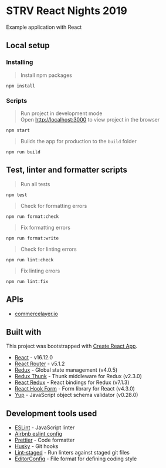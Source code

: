 # STRV React Nights 2019

Example application with React

## Local setup

### Installing

> Install npm packages

`npm install`

### Scripts

> Run project in development mode <br/> Open [http://localhost:3000](http://localhost:3000) to view project in the browser

`npm start`

> Builds the app for production to the `build` folder

`npm run build`

## Test, linter and formatter scripts

> Run all tests

`npm test`

> Check for formatting errors

`npm run format:check`

> Fix formatting errors

`npm run format:write`

> Check for linting errors

`npm run lint:check`

> Fix linting errors

`npm run lint:fix`

## APIs

- [commercelayer.io](https://commercelayer.io/)

## Built with

This project was bootstrapped with [Create React App](https://github.com/facebook/create-react-app).

- [React](https://reactjs.org/) - v16.12.0
- [React Router](https://reacttraining.com/react-router/) - v5.1.2
- [Redux](https://redux.js.org/) - Global state management (v4.0.5)
- [Redux Thunk](https://github.com/reduxjs/redux-thunk#readme) - Thunk middleware for Redux (v2.3.0)
- [React Redux](https://react-redux.js.org/) - React bindings for Redux (v7.1.3)
- [React Hook Form](https://react-hook-form.com/) - Form library for React (v4.3.0)
- [Yup](https://github.com/jquense/yup#readme) - JavaScript object schema validator (v0.28.0)

## Development tools used

- [ESLint](https://eslint.org/) - JavaScript linter
- [Airbnb eslint config](https://www.npmjs.com/package/eslint-config-airbnb)
- [Prettier](https://prettier.io/) - Code formatter
- [Husky](https://github.com/typicode/husky#readme) - Git hooks
- [Lint-staged](https://github.com/okonet/lint-staged#readme) - Run linters against staged git files
- [EditorConfig](https://editorconfig.org/) - File format for defining coding style
